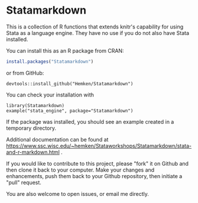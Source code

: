 # Statamarkdown
This is a collection of R functions that extends knitr's capability 
for using Stata as a language engine.  They have no use if you do not 
also have Stata installed.

You can install this as an R package from CRAN:

```r
install.packages("Statamarkdown")
```

or from GitHub:
```
devtools::install_github("Hemken/Statamarkdown")
```

You can check your installation with
```
library(Statamarkdown)
example("stata_engine", package="Statamarkdown")
```
If the package was installed, you should see an example created in a
temporary directory.

Additional documentation can be found at https://www.ssc.wisc.edu/~hemken/Stataworkshops/Statamarkdown/stata-and-r-markdown.html .

If you would like to contribute to this project, please "fork" it on Github and then clone it back to your computer.  Make your changes and enhancements, push them back to your Github repository, then initiate a "pull" request.

You are also welcome to open issues, or email me directly.
